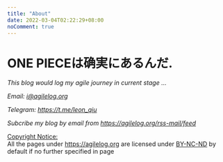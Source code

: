 ```yaml
---
title: "About"
date: 2022-03-04T02:22:29+08:00
noComment: true
---
```


# ONE PIECEは确実にあるんだ. 



*This blog would log my agile journey in current stage ...*

*Email: i@agilelog.org*

*Telegram: https://t.me/leon_qiu*

*Subcribe my blog by email from https://agilelog.org/rss-mail/feed*

       



<u>Copyright Notice:</u>   
​All the pages under https://agilelog.org
are licensed under [BY-NC-ND](https://creativecommons.org/licenses/by-nc-nd/4.0/deed.en) by default if no further specified in page